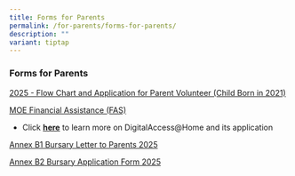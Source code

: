 ```yaml
---
title: Forms for Parents
permalink: /for-parents/forms-for-parents/
description: ""
variant: tiptap
---
```

<h3>Forms for Parents</h3>
<p></p>
<p><a href="/files/For Parents/Forms for Parents/2025____Flow_Chart_for_Parent_Volunteer___Child_Born_in_2021_.pdf" rel="noopener nofollow" target="_blank">2025 - Flow Chart and Application for Parent Volunteer (Child Born in 2021)</a>
</p>
<p><a href="https://www.moe.gov.sg/financial-matters/financial-assistance" rel="noopener noreferrer nofollow" target="_blank">MOE Financial Assistance (FAS)</a>
</p>
<ul data-tight="true" class="tight">
<li>
<p>Click&nbsp;<strong><a href="https://eservice.imda.gov.sg/das/homepage" rel="noopener noreferrer nofollow" target="_blank">here</a></strong>&nbsp;to
learn more on DigitalAccess@Home and its application</p>
</li>
</ul>
<p><a href="/files/For Parents/Forms for Parents/Annex_B1_Letter_to_Parents_2025.pdf" rel="noopener nofollow" target="_blank">Annex B1 Bursary Letter to Parents 2025</a>
</p>
<p><a href="/files/For Parents/Forms for Parents/Annex_B2_Bursary_Application_Form_2025.pdf" rel="noopener nofollow" target="_blank">Annex B2 Bursary Application Form 2025</a>
</p>
<p></p>
<p></p>
